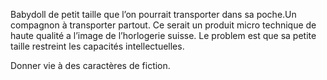 
Babydoll de petit taille que l’on pourrait transporter dans sa poche.Un compagnon à transporter partout.
Ce serait un produit micro technique de haute qualité a l’image de l’horlogerie suisse.
Le problem est que sa petite taille restreint les capacités intellectuelles. 


Donner vie à des caractères de fiction. 

